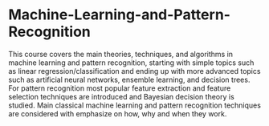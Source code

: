 # Machine-Learning-and-Pattern-Recognition

This course covers the main theories, techniques, and algorithms in machine learning and pattern recognition, starting with simple topics such as linear regression/classification and ending up with more advanced topics such as artificial neural networks, ensemble learning, and decision trees. For pattern recognition most popular feature extraction and feature selection techniques are introduced and Bayesian decision theory is studied. Main classical machine learning and pattern recognition techniques are considered with emphasize on how, why and when they work.

